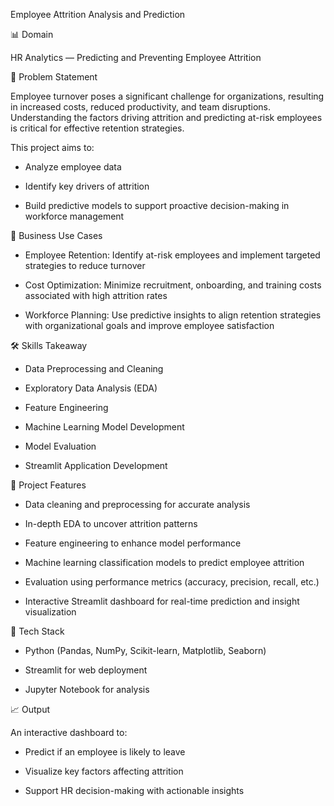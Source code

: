 Employee Attrition Analysis and Prediction

📊 Domain

HR Analytics — Predicting and Preventing Employee Attrition

🧩 Problem Statement

Employee turnover poses a significant challenge for organizations, resulting in increased costs, reduced productivity, and team disruptions. Understanding the factors driving attrition and predicting at-risk employees is critical for effective retention strategies.

This project aims to:

  * Analyze employee data

  * Identify key drivers of attrition

  * Build predictive models to support proactive decision-making in workforce management
  

💼 Business Use Cases

  * Employee Retention: Identify at-risk employees and implement targeted strategies to reduce turnover
  
  * Cost Optimization: Minimize recruitment, onboarding, and training costs associated with high attrition rates
  
  * Workforce Planning: Use predictive insights to align retention strategies with organizational goals and improve employee satisfaction

  
🛠️ Skills Takeaway
  
  * Data Preprocessing and Cleaning
  
  * Exploratory Data Analysis (EDA)
  
  * Feature Engineering
  
  * Machine Learning Model Development
  
  * Model Evaluation
  
  * Streamlit Application Development


  
🚀 Project Features
  
  * Data cleaning and preprocessing for accurate analysis
  
  * In-depth EDA to uncover attrition patterns
  
  * Feature engineering to enhance model performance
  
  * Machine learning classification models to predict employee attrition
  
  * Evaluation using performance metrics (accuracy, precision, recall, etc.)
  
  * Interactive Streamlit dashboard for real-time prediction and insight visualization
   

🧠 Tech Stack

  * Python (Pandas, NumPy, Scikit-learn, Matplotlib, Seaborn)
  
  * Streamlit for web deployment
  
  * Jupyter Notebook for analysis

  
📈 Output

An interactive dashboard to:
  
  * Predict if an employee is likely to leave
  
  * Visualize key factors affecting attrition
  
  * Support HR decision-making with actionable insights




